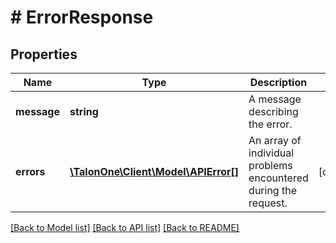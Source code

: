 # # ErrorResponse

## Properties

Name | Type | Description | Notes
------------ | ------------- | ------------- | -------------
**message** | **string** | A message describing the error. | 
**errors** | [**\TalonOne\Client\Model\APIError[]**](APIError.md) | An array of individual problems encountered during the request. | [optional] 

[[Back to Model list]](../../README.md#documentation-for-models) [[Back to API list]](../../README.md#documentation-for-api-endpoints) [[Back to README]](../../README.md)


